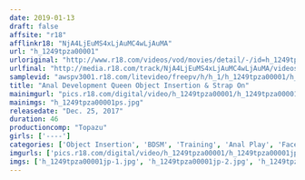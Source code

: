 ```yaml
---
date: 2019-01-13
draft: false
affsite: "r18"
afflinkr18: "NjA4LjEuMS4xLjAuMC4wLjAuMA"
url: "h_1249tpza00001"
urloriginal: "http://www.r18.com/videos/vod/movies/detail/-/id=h_1249tpza00001"
urlfinal: "http://media.r18.com/track/NjA4LjEuMS4xLjAuMC4wLjAuMA/videos/vod/movies/detail/-/id=h_1249tpza00001"
samplevid: "awspv3001.r18.com/litevideo/freepv/h/h_1/h_1249tpza00001/h_1249tpza00001_dmb_w.mp4"
title: "Anal Development Queen Object Insertion & Strap On"
mainimgurl: "pics.r18.com/digital/video/h_1249tpza00001/h_1249tpza00001ps.jpg"
mainimgs: "h_1249tpza00001ps.jpg"
releasedate: "Dec. 25, 2017"
duration: 46
productioncomp: "Topazu"
girls: ['----']
categories: ['Object Insertion', 'BDSM', 'Training', 'Anal Play', 'Face Sitting', 'Hi-Def']
imgurls: ['pics.r18.com/digital/video/h_1249tpza00001/h_1249tpza00001jp-1.jpg', 'pics.r18.com/digital/video/h_1249tpza00001/h_1249tpza00001jp-2.jpg', 'pics.r18.com/digital/video/h_1249tpza00001/h_1249tpza00001jp-3.jpg', 'pics.r18.com/digital/video/h_1249tpza00001/h_1249tpza00001jp-4.jpg', 'pics.r18.com/digital/video/h_1249tpza00001/h_1249tpza00001jp-5.jpg', 'pics.r18.com/digital/video/h_1249tpza00001/h_1249tpza00001jp-6.jpg', 'pics.r18.com/digital/video/h_1249tpza00001/h_1249tpza00001jp-7.jpg', 'pics.r18.com/digital/video/h_1249tpza00001/h_1249tpza00001jp-8.jpg', 'pics.r18.com/digital/video/h_1249tpza00001/h_1249tpza00001jp-9.jpg', 'pics.r18.com/digital/video/h_1249tpza00001/h_1249tpza00001jp-10.jpg', 'pics.r18.com/digital/video/h_1249tpza00001/h_1249tpza00001jp-11.jpg', 'pics.r18.com/digital/video/h_1249tpza00001/h_1249tpza00001jp-12.jpg', 'pics.r18.com/digital/video/h_1249tpza00001/h_1249tpza00001jp-13.jpg', 'pics.r18.com/digital/video/h_1249tpza00001/h_1249tpza00001jp-14.jpg', 'pics.r18.com/digital/video/h_1249tpza00001/h_1249tpza00001jp-15.jpg', 'pics.r18.com/digital/video/h_1249tpza00001/h_1249tpza00001jp-16.jpg', 'pics.r18.com/digital/video/h_1249tpza00001/h_1249tpza00001jp-17.jpg', 'pics.r18.com/digital/video/h_1249tpza00001/h_1249tpza00001jp-18.jpg', 'pics.r18.com/digital/video/h_1249tpza00001/h_1249tpza00001jp-19.jpg', 'pics.r18.com/digital/video/h_1249tpza00001/h_1249tpza00001jp-20.jpg']
imgs: ['h_1249tpza00001jp-1.jpg', 'h_1249tpza00001jp-2.jpg', 'h_1249tpza00001jp-3.jpg', 'h_1249tpza00001jp-4.jpg', 'h_1249tpza00001jp-5.jpg', 'h_1249tpza00001jp-6.jpg', 'h_1249tpza00001jp-7.jpg', 'h_1249tpza00001jp-8.jpg', 'h_1249tpza00001jp-9.jpg', 'h_1249tpza00001jp-10.jpg', 'h_1249tpza00001jp-11.jpg', 'h_1249tpza00001jp-12.jpg', 'h_1249tpza00001jp-13.jpg', 'h_1249tpza00001jp-14.jpg', 'h_1249tpza00001jp-15.jpg', 'h_1249tpza00001jp-16.jpg', 'h_1249tpza00001jp-17.jpg', 'h_1249tpza00001jp-18.jpg', 'h_1249tpza00001jp-19.jpg', 'h_1249tpza00001jp-20.jpg']
---
```

